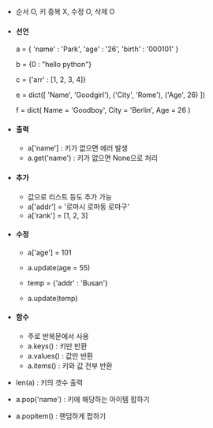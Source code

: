 - 순서 O, 키 중복 X, 수정 O, 삭제 O

- #### 선언
	a = {
	'name' : 'Park',
	'age' : '26',
	'birth' : '000101'
	}
	
	b = {0 : "hello python"}
	
	c = {'arr' : [1, 2, 3, 4]}
	
	e = dict([
	'Name', 'Goodgirl'),
	('City', 'Rome'),
	('Age', 26)
	])
	
	f = dict(
	Name = 'Goodboy',
	City = 'Berlin',
	Age = 26
	)

- #### 출력
	- a\['name'] : 키가 없으면 에러 발생
	- a.get('name') : 키가 없으면 None으로 처리

- #### 추가
	- 값으로 리스트 등도 추가 가능
	- a\['addr'] = '로마시 로마동 로마구'
	- a\['rank'] = \[1, 2, 3]

- #### 수정
	- a\['age'] = 101
	- a.update(age = 55)
	
	- temp = {'addr' : 'Busan'}
	- a.update(temp)

- #### 함수
	- 주로 반복문에서 사용
	- a.keys() : 키만 반환
	- a.values() : 값만 반환
	- a.items() : 키와 값 전부 반환


- len(a) : 키의 갯수 출력
- a.pop('name') : 키에 해당하는 아이템 팝하기
- a.popitem() : 랜덤하게 팝하기